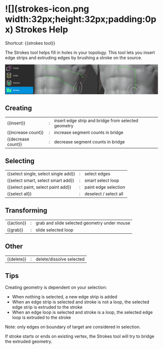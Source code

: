 # ![](strokes-icon.png width:32px;height:32px;padding:0px) Strokes Help 

Shortcut: {{strokes tool}}


The Strokes tool helps fill in holes in your topology.
This tool lets you insert edge strips and extruding edges by brushing a stroke on the source.

![](help_strokes.png)

## Creating

|  |  |  |
| --- | --- | --- |
| {{insert}}         | : | insert edge strip and bridge from selected geometry |
| {{increase count}} | : | increase segment counts in bridge |
| {{decrease count}} | : | decrease segment counts in bridge |


## Selecting

|  |  |  |
| --- | --- | --- |
| {{select single, select single add}} | : | select edges |
| {{select smart, select smart add}}   | : | smart select loop |
| {{select paint, select paint add}}   | : | paint edge selection |
| {{select all}}                       | : | deselect / select all |


## Transforming

|  |  |  |
| --- | --- | --- |
| {{action}}        | : | grab and slide selected geometry under mouse |
| {{grab}}          | : | slide selected loop |

## Other

|  |  |  |
| --- | --- | --- |
| {{delete}}         | : | delete/dissolve selected |


## Tips

Creating geometry is dependent on your selection:

- When nothing is selected, a new edge strip is added
- When an edge strip is selected and stroke is not a loop, the selected edge strip is extruded to the stroke
- When an edge loop is selected and stroke is a loop, the selected edge loop is extruded to the stroke

Note: only edges on boundary of target are considered in selection.

If stroke starts or ends on existing vertex, the Strokes tool will try to bridge the extruded geometry.
